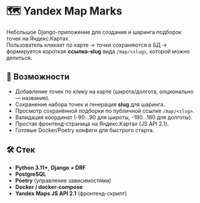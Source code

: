 # 🗺️ Yandex Map Marks

Небольшое Django-приложение для создания и шаринга подборок точек на Яндекс.Картах.  
Пользователь кликает по карте → точки сохраняются в БД → формируется короткая **ссылка-slug** вида `/map/<slug>`, которой можно делиться.

## 📌 Возможности

- Добавление точек по клику на карте (широта/долгота, опционально — название).
- Сохранение набора точек и генерация **slug** для шаринга.
- Просмотр сохранённой подборки по публичной ссылке `/map/<slug>`.
- Валидация координат (-90…90 для широты, -180…180 для долготы).
- Простая фронтенд-страница на Яндекс.Картах (JS API 2.1).
- Готовые Docker/Poetry конфиги для быстрого старта.

## 🛠️ Стек

- **Python 3.11+**, **Django + DRF**
- **PostgreSQL**
- **Poetry** (управление зависимостями)
- **Docker / docker-compose**
- **Yandex Maps JS API 2.1** (фронтенд-скрипт)
